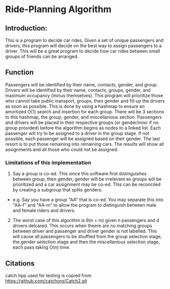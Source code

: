 # Ride-Planning Algorithm

## Introduction: 

This is a program to decide car rides. Given a set of unique passengers and drivers, this program will decide on the best way to assign 
passengers to a driver. This will be a great program to decide how car rides between small groups of friends can be arranged. 

## Function
Passengers will be identified by their name, contacts, gender, and group. Drivers will be identified by their name, contacts, groups, gender, and maximum occupancy (minus themselves). This program will prioritize those who cannot take public transport, groups, then gender and fill up the drivers as soon as possible. This is done by using a hashmap to ensure an amortized O(1) search and insertion for each group. There will be 3 sections to this hashmap, the group, gender, and miscellanious section. Passengers and drivers will be placed in their respective groups (or gender/misc if no group provided) before the algorithm begins as nodes to a linked list. Each passenger will try to be assigned to a driver in the group stage. If not possible, each passenger will be assigned based on their gender. The last resort is to put those remaining into remaining cars. The results will show all assignments and all those who could not be assigned.

### Limitations of this implementation
1) Say a group is co-ed. This since this software first distinguishes between group, then gender, gender will be irrelevant as groups will be prioritized and a car assignment may be co-ed. This can be reconciled by creating a subgroup that splits genders.
- e.g. Say you have a group "AA" that is co-ed. You may separate this into "AA-f" and "AA-m" to allow the program to distinguish between male and female riders and drivers.

2) The worst case of this algorithm is θ(n + m) given n passengers and d drivers delcared. This occurs when theere are no matching groups between driver and passenger and driver gender is not labelled. This will cause all passengers to be shuffled from the group selection stage, the gender selection stage and then the miscellanious selection stage, each pass taking O(n) time. 



## Citations

catch.hpp used for testing is copied from https://github.com/catchorg/Catch2.git